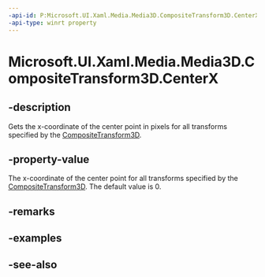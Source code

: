 ```yaml
---
-api-id: P:Microsoft.UI.Xaml.Media.Media3D.CompositeTransform3D.CenterX
-api-type: winrt property
---
```


<!-- Property syntax
public double CenterX { get;  set; }
-->

# Microsoft.UI.Xaml.Media.Media3D.CompositeTransform3D.CenterX

## -description
Gets the x-coordinate of the center point in pixels for all transforms specified by the [CompositeTransform3D](compositetransform3d.md).

## -property-value
The x-coordinate of the center point for all transforms specified by the [CompositeTransform3D](compositetransform3d.md). The default value is 0.

## -remarks

## -examples

## -see-also
